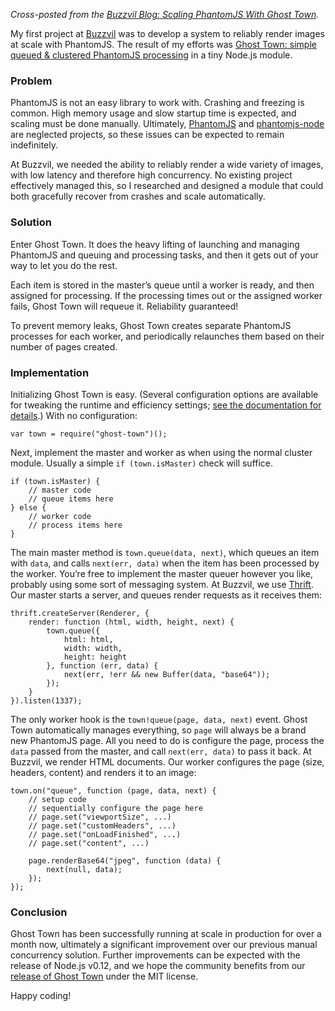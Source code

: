 *Cross-posted from the [Buzzvil Blog: Scaling PhantomJS With Ghost Town](http://blog.buzzvil.com/2014/05/29/scaling-phantomjs-ghost-town/).*

My first project at [Buzzvil](http://www.buzzvil.com) was to develop a system to reliably render images at scale with PhantomJS. The result of my efforts was [Ghost Town: simple queued & clustered PhantomJS processing](https://www.npmjs.org/package/ghost-town) in a tiny Node.js module.

### Problem
PhantomJS is not an easy library to work with. Crashing and freezing is common. High memory usage and slow startup time is expected, and scaling must be done manually. Ultimately, [PhantomJS](http://phantomjs.org) and [phantomjs-node](https://www.npmjs.org/package/phantom) are neglected projects, so these issues can be expected to remain indefinitely.

At Buzzvil, we needed the ability to reliably render a wide variety of images, with low latency and therefore high concurrency. No existing project effectively managed this, so I researched and designed a module that could both gracefully recover from crashes and scale automatically.

### Solution
Enter Ghost Town. It does the heavy lifting of launching and managing PhantomJS and queuing and processing tasks, and then it gets out of your way to let you do the rest.

Each item is stored in the master’s queue until a worker is ready, and then assigned for processing. If the processing times out or the assigned worker fails, Ghost Town will requeue it. Reliability guaranteed!

To prevent memory leaks, Ghost Town creates separate PhantomJS processes for each worker, and periodically relaunches them based on their number of pages created.

### Implementation
Initializing Ghost Town is easy. (Several configuration options are available for tweaking the runtime and efficiency settings; [see the documentation for details](https://www.npmjs.org/package/phantom#readme).) With no configuration:

	var town = require("ghost-town")();

Next, implement the master and worker as when using the normal cluster module. Usually a simple `if (town.isMaster)` check will suffice.

	if (town.isMaster) {
		// master code
		// queue items here
	} else {
		// worker code
		// process items here
	}

The main master method is `town.queue(data, next)`, which queues an item with `data`, and calls `next(err, data)` when the item has been processed by the worker. You’re free to implement the master queuer however you like, probably using some sort of messaging system. At Buzzvil, we use [Thrift](http://thrift.apache.org). Our master starts a server, and queues render requests as it receives them:

	thrift.createServer(Renderer, {
		render: function (html, width, height, next) {
			town.queue({
				html: html,
				width: width,
				height: height
			}, function (err, data) {
				next(err, !err && new Buffer(data, "base64"));
			});
		}
	}).listen(1337);

The only worker hook is the `town!queue(page, data, next)` event. Ghost Town automatically manages everything, so `page` will always be a brand new PhantomJS page. All you need to do is configure the page, process the `data` passed from the master, and call `next(err, data)` to pass it back. At Buzzvil, we render HTML documents. Our worker configures the page (size, headers, content) and renders it to an image:

	town.on("queue", function (page, data, next) {
		// setup code
		// sequentially configure the page here
		// page.set("viewportSize", ...)
		// page.set("customHeaders", ...)
		// page.set("onLoadFinished", ...)
		// page.set("content", ...)
		
		page.renderBase64("jpeg", function (data) {
			next(null, data);
		});
	});

### Conclusion
Ghost Town has been successfully running at scale in production for over a month now, ultimately a significant improvement over our previous manual concurrency solution. Further improvements can be expected with the release of Node.js v0.12, and we hope the community benefits from our [release of Ghost Town](https://github.com/buzzvil/ghost-town) under the MIT license.

Happy coding!